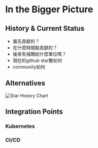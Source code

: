 # In the Bigger Picture

## History & Current Status

- 誰先貢獻的？
- 在什麼時間點貢獻的？
- 後來有捐贈給什麼單位嗎？
- 現在的github star數如何
- community如何

## Alternatives

![Star History Chart](https://api.star-history.com/svg?repos=dbt-labs/dbt-core,TobikoData/sqlmesh&type=Date)

## Integration Points

### Kubernetes

### CI/CD